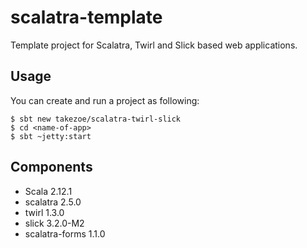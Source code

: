 scalatra-template
=================

Template project for Scalatra, Twirl and Slick based web applications.

## Usage

You can create and run a project as following:

```
$ sbt new takezoe/scalatra-twirl-slick
$ cd <name-of-app>
$ sbt ~jetty:start
```

## Components

* Scala 2.12.1
* scalatra 2.5.0
* twirl 1.3.0
* slick 3.2.0-M2
* scalatra-forms 1.1.0
